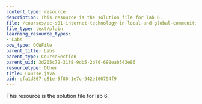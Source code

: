 ```yaml
---
content_type: resource
description: This resource is the solution file for lab 6.
file: /courses/ec-s01-internet-technology-in-local-and-global-communities-spring-2005-summer-2005/efa1d867e81e5f801e7c942e106794f9_Course.java
file_type: text/plain
learning_resource_types:
- Labs
ocw_type: OCWFile
parent_title: Labs
parent_type: CourseSection
parent_uid: 3d205c72-31f8-9db5-2b70-692eab543e86
resourcetype: Other
title: Course.java
uid: efa1d867-e81e-5f80-1e7c-942e106794f9
---
```

This resource is the solution file for lab 6.

